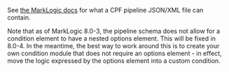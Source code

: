 See [the MarkLogic docs](http://docs.marklogic.com/REST/POST/manage/v2/databases/[id-or-name]/pipelines) for what a 
CPF pipeline JSON/XML file can contain.

Note that as of MarkLogic 8.0-3, the pipeline schema does not allow for a condition element to have a nested options
element. This will be fixed in 8.0-4. In the meantime, the best way to work around this is to create your own 
condition module that does not require an options element - in effect, move the logic expressed by the options element
into a custom condition. 
